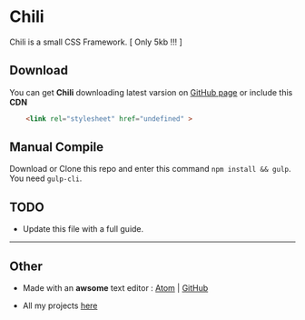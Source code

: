 # Chili

Chili is a small CSS Framework. [ Only 5kb !!! ]

Download
--------
You can get **Chili** downloading latest varsion on [GitHub page](http://github.com/Rawnly/Chili.css)
or include this **CDN**

```html
    <link rel="stylesheet" href="undefined" >
```

Manual Compile
-------
Download or Clone this repo and enter this command `npm install && gulp`. You need `gulp-cli`.

TODO
---
* Update this file with a full guide.

<!-- Usage
===== -->

-----
Other
---
- Made with an **awsome** text editor : [Atom](http://www.atom.io) | [GitHub](http://github.com/atom/atom)

- All my projects [here](http://webeproject.github.io/webe.io/)

